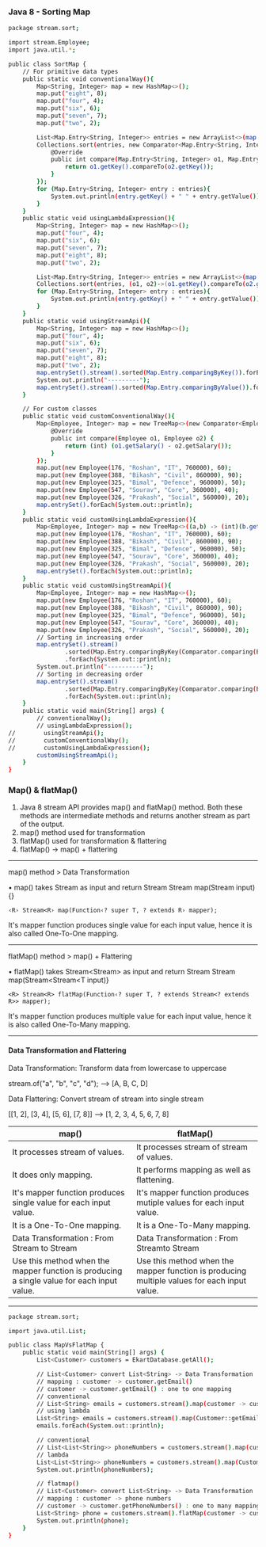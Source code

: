 
### Java 8 - Sorting Map

```sh
package stream.sort;

import stream.Employee;
import java.util.*;

public class SortMap {
    // For primitive data types
    public static void conventionalWay(){
        Map<String, Integer> map = new HashMap<>();
        map.put("eight", 8);
        map.put("four", 4);
        map.put("six", 6);
        map.put("seven", 7);
        map.put("two", 2);

        List<Map.Entry<String, Integer>> entries = new ArrayList<>(map.entrySet());
        Collections.sort(entries, new Comparator<Map.Entry<String, Integer>>() {
            @Override
            public int compare(Map.Entry<String, Integer> o1, Map.Entry<String, Integer> o2) {
                return o1.getKey().compareTo(o2.getKey());
            }
        });
        for (Map.Entry<String, Integer> entry : entries){
            System.out.println(entry.getKey() + " " + entry.getValue());
        }
    }
    public static void usingLambdaExpression(){
        Map<String, Integer> map = new HashMap<>();
        map.put("four", 4);
        map.put("six", 6);
        map.put("seven", 7);
        map.put("eight", 8);
        map.put("two", 2);

        List<Map.Entry<String, Integer>> entries = new ArrayList<>(map.entrySet());
        Collections.sort(entries, (o1, o2)->(o1.getKey().compareTo(o2.getKey())));
        for (Map.Entry<String, Integer> entry : entries){
            System.out.println(entry.getKey() + " " + entry.getValue());
        }
    }
    public static void usingStreamApi(){
        Map<String, Integer> map = new HashMap<>();
        map.put("four", 4);
        map.put("six", 6);
        map.put("seven", 7);
        map.put("eight", 8);
        map.put("two", 2);
        map.entrySet().stream().sorted(Map.Entry.comparingByKey()).forEach(System.out::println);
        System.out.println("---------");
        map.entrySet().stream().sorted(Map.Entry.comparingByValue()).forEach(System.out::println);
    }

    // For custom classes
    public static void customConventionalWay(){
        Map<Employee, Integer> map = new TreeMap<>(new Comparator<Employee>() {
            @Override
            public int compare(Employee o1, Employee o2) {
                return (int) (o1.getSalary() - o2.getSalary());
            }
        });
        map.put(new Employee(176, "Roshan", "IT", 760000), 60);
        map.put(new Employee(388, "Bikash", "Civil", 860000), 90);
        map.put(new Employee(325, "Bimal", "Defence", 960000), 50);
        map.put(new Employee(547, "Sourav", "Core", 360000), 40);
        map.put(new Employee(326, "Prakash", "Social", 560000), 20);
        map.entrySet().forEach(System.out::println);
    }
    public static void customUsingLambdaExpression(){
        Map<Employee, Integer> map = new TreeMap<>((a,b) -> (int)(b.getSalary() - a.getSalary()));
        map.put(new Employee(176, "Roshan", "IT", 760000), 60);
        map.put(new Employee(388, "Bikash", "Civil", 860000), 90);
        map.put(new Employee(325, "Bimal", "Defence", 960000), 50);
        map.put(new Employee(547, "Sourav", "Core", 360000), 40);
        map.put(new Employee(326, "Prakash", "Social", 560000), 20);
        map.entrySet().forEach(System.out::println);
    }
    public static void customUsingStreamApi(){
        Map<Employee, Integer> map = new HashMap<>();
        map.put(new Employee(176, "Roshan", "IT", 760000), 60);
        map.put(new Employee(388, "Bikash", "Civil", 860000), 90);
        map.put(new Employee(325, "Bimal", "Defence", 960000), 50);
        map.put(new Employee(547, "Sourav", "Core", 360000), 40);
        map.put(new Employee(326, "Prakash", "Social", 560000), 20);
        // Sorting in increasing order
        map.entrySet().stream()
                .sorted(Map.Entry.comparingByKey(Comparator.comparing(Employee::getSalary)))
                .forEach(System.out::println);
        System.out.println("----------");
        // Sorting in decreasing order
        map.entrySet().stream()
                .sorted(Map.Entry.comparingByKey(Comparator.comparing(Employee::getSalary).reversed()))
                .forEach(System.out::println);
    }
    public static void main(String[] args) {
        // conventionalWay();
        // usingLambdaExpression();
//        usingStreamApi();
//        customConventionalWay();
//        customUsingLambdaExpression();
        customUsingStreamApi();
    }
}

```

### Map() & flatMap()


1. Java 8 stream API provides map() and flatMap() method. Both these methods are intermediate methods and returns another stream as part of the output.
2. map() method used for transformation
3. flatMap() used for transformation & flattering
4. flatMap() → map() + flattering

___

map() method > Data Transformation

• map() takes Stream<T> as input and return Stream<R>
Stream<R> map(Stream<T> input){}

```‹R› Stream<R› map(Function‹? super T, ? extends R› mapper);```

It's mapper function produces single value for each input value,
hence it is also called One-To-One mapping.

___

flatMap() method > map() + Flattering

• flatMap() takes Stream<Stream<T>> as input and return Stream<R>
Stream<R> map(Stream<Stream<T input)}

```<R> Stream<R> flatMap(Function‹? super T, ? extends Stream<? extends R>> mapper);```

It's mapper function produces multiple value for each input value,
hence it is also called One-To-Many mapping.

___

#### Data Transformation and Flattering

Data Transformation: Transform data from lowercase to uppercase

stream.of("a", "b", "c", "d");      -->     [A, B, C, D]


Data Flattering: Convert stream of stream into single stream

[[1, 2], [3, 4], [5, 6], [7, 8]]    -->     [1, 2, 3, 4, 5, 6, 7, 8]

| map() | flatMap()|
|-------|----------|
| It processes stream of values. | It processes stream of stream of values. |
| It does only mapping. | It performs mapping as well as flattening. |
| It's mapper function produces single value for each input value. | It's mapper function produces mutiple values for each input value. |
| It is a One-To-One mapping. | It is a One-To-Many mapping.|
| Data Transformation : From Stream to Stream | Data Transformation : From Stream<Stream>to Stream |
| Use this method when the mapper function is producing a single value for each input value. | Use this method when the mapper function is producing multiple values for each input value. |

___

```sh
package stream.sort;

import java.util.List;

public class MapVsFlatMap {
    public static void main(String[] args) {
        List<Customer> customers = EkartDatabase.getAll();

        // List<Customer> convert List<String> -> Data Transformation
        // mapping : customer -> customer.getEmail()
        // customer -> customer.getEmail() : one to one mapping
        // conventional
        // List<String> emails = customers.stream().map(customer -> customer.getEmail()).collect(Collectors.toList());
        // using lambda
        List<String> emails = customers.stream().map(Customer::getEmail).toList();
        emails.forEach(System.out::println);

        // conventional
        // List<List<String>> phoneNumbers = customers.stream().map(customer -> customer.getPhoneNumbers()).collect(Collectors.toList());
        // lambda
        List<List<String>> phoneNumbers = customers.stream().map(Customer::getPhoneNumbers).toList();
        System.out.println(phoneNumbers);

        // flatmap()
        // List<Customer> convert List<String> -> Data Transformation
        // mapping : customer -> phone numbers
        // customer -> customer.getPhoneNumbers() : one to many mapping
        List<String> phone = customers.stream().flatMap(customer -> customer.getPhoneNumbers().stream()).toList();
        System.out.println(phone);
    }
}
```




 
